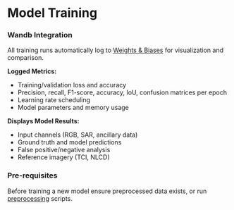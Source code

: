 # Model Training

### Wandb Integration
All training runs automatically log to [Weights & Biases](https://wandb.ai) for visualization and comparison.

**Logged Metrics:**
- Training/validation loss and accuracy
- Precision, recall, F1-score, accuracy, IoU, confusion matrices per epoch
- Learning rate scheduling
- Model parameters and memory usage

**Displays Model Results:**
- Input channels (RGB, SAR, ancillary data)
- Ground truth and model predictions
- False positive/negative analysis
- Reference imagery (TCI, NLCD)

### Pre-requisites

Before training a new model ensure preprocessed data exists, or run [preprocessing](../preprocess/README.md) scripts.